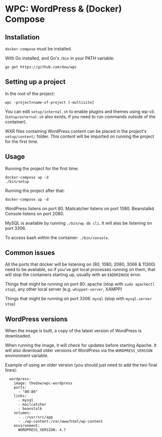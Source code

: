 # WPC: WordPress & (Docker) Compose

## Installation

`docker-compose` must be installed.

With Go installed, and Go's `/bin` in your PATH variable:

```
go get https://github.com/dxw/wpc
```

## Setting up a project

In the root of the project:

```
wpc -project=name-of-project [-multisite]
```

You can edit `setup/internal.sh` to enable plugins and themes using wp-cli. (`setup/external.sh` also exists, if you need to run commands outside of the container).

WXR files containing WordPress content can be placed in the project's `setup/content/` folder. This content will be imported on running the project for the first time.

## Usage

Running the project for the first time:

```
docker-compose up -d
./bin/setup
```

Running the project after that:

```
docker-compose up -d
```

WordPress listens on port 80. Mailcatcher listens on port 1080. Beanstalkd Console listens on port 2080.

MySQL is available by running `./bin/wp db cli`. It will also be listening on port 3306.

To access bash within the container: `./bin/console`.

## Common issues

All the ports that docker will be listening on (80, 1080, 2080, 3066 & 11300) need to be available, so if you've got local processes running on them, that will stop the containers starting up, usually with an `EADDRINUSE` error.

Things that might be running on port 80: apache (stop with `sudo apachectl stop`), any other local server (e.g. `whippet-server`, XAMPP)

Things that might be running on port 3306: `mysql` (stop with `mysql.server stop`)

## WordPress versions

When the image is built, a copy of the latest version of WordPress is downloaded.

When running the image, it will check for updates before starting Apache. It will also download older versions of WordPress via the `WORDPRESS_VERSION` environment variable.

Example of using an older version (you should just need to add the two final lines):

```
  wordpress:
    image: thedxw/wpc-wordpress
    ports:
      - "80:80"
    links:
      - mysql
      - mailcatcher
      - beanstalk
    volumes:
      - .:/usr/src/app
      - ./wp-content:/var/www/html/wp-content
    environment:
      WORDPRESS_VERSION: 4.7
```
